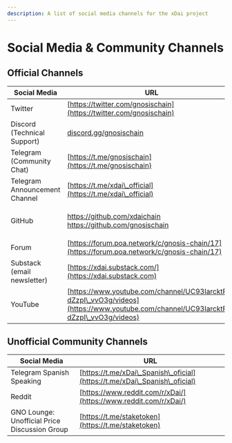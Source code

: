 ```yaml
---
description: A list of social media channels for the xDai project
---
```


# Social Media & Community Channels

## Official Channels

| Social Media                  | URL                                                                                                                                                           |
| ----------------------------- | ------------------------------------------------------------------------------------------------------------------------------------------------------------- |
| Twitter                       | [https://twitter.com/gnosischain](https://twitter.com/gnosischain)                                                                                            |
| Discord (Technical Support)   | [discord.gg/gnosischain](https://t.co/yrSN2dS9Z2)                                                                                                             |
| Telegram (Community Chat)     | [https://t.me/gnosischain](https://t.me/gnosischain)                                                                                                          |
| Telegram Announcement Channel | [https://t.me/xdai\_official](https://t.me/xdai\_official)                                                                                                    |
| GitHub                        | <p><a href="https://github.com/xdaichain">https://github.com/xdaichain</a><br><a href="https://github.com/gnosischain">https://github.com/gnosischain</a></p> |
| Forum                         | [https://forum.poa.network/c/gnosis-chain/17](https://forum.poa.network/c/gnosis-chain/17)                                                                    |
| Substack (email newsletter)   | [https://xdai.substack.com/](https://xdai.substack.com)                                                                                                       |
| YouTube                       | [https://www.youtube.com/channel/UC93IarcktP0-dZzpI\_vvO3g/videos](https://www.youtube.com/channel/UC93IarcktP0-dZzpI\_vvO3g/videos)                          |

## Unofficial Community Channels

| Social Media                                  | URL                                                                        |
| --------------------------------------------- | -------------------------------------------------------------------------- |
| Telegram Spanish Speaking                     | [https://t.me/xDai\_Spanish\_oficial](https://t.me/xDai\_Spanish\_oficial) |
| Reddit                                        | [https://www.reddit.com/r/xDai/](https://www.reddit.com/r/xDai/)           |
| GNO Lounge: Unofficial Price Discussion Group | [https://t.me/staketoken](https://t.me/staketoken)                         |
